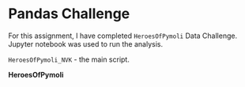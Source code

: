 # **Pandas Challenge**

For this assignment, I have completed `HeroesOfPymoli` Data Challenge. 
Jupyter notebook was used to run the analysis. 

 `HeroesOfPymoli_NVK` - the main script.

**HeroesOfPymoli**


